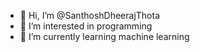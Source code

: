 - 👋 Hi, I’m @SanthoshDheerajThota
- 👀 I’m interested in programming
- 🌱 I’m currently learning machine learning

<!---
SanthoshDheerajThota/SanthoshDheerajThota is a ✨ special ✨ repository because its `README.md` (this file) appears on your GitHub profile.
You can click the Preview link to take a look at your changes.
--->
